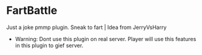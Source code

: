 # FartBattle
Just a joke pmmp plugin. Sneak to fart | Idea from JerryVsHarry
* Warning: Dont use this plugin on real server. Player will use this features in this plugin to gief server.
